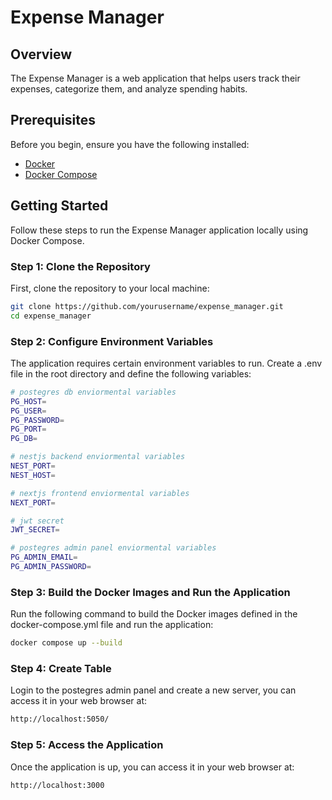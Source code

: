 # Expense Manager

## Overview

The Expense Manager is a web application that helps users track their expenses, categorize them, and analyze spending habits.

## Prerequisites

Before you begin, ensure you have the following installed:

- [Docker](https://www.docker.com/get-started)
- [Docker Compose](https://docs.docker.com/compose/install/)

## Getting Started

Follow these steps to run the Expense Manager application locally using Docker Compose.

### Step 1: Clone the Repository

First, clone the repository to your local machine:

```bash
git clone https://github.com/yourusername/expense_manager.git
cd expense_manager
```

### Step 2: Configure Environment Variables

The application requires certain environment variables to run. Create a .env file in the root directory and define the following variables:

```bash
# postegres db enviormental variables
PG_HOST=
PG_USER=
PG_PASSWORD=
PG_PORT=
PG_DB=

# nestjs backend enviormental variables
NEST_PORT=
NEST_HOST=

# nextjs frontend enviormental variables
NEXT_PORT=

# jwt secret
JWT_SECRET=

# postegres admin panel enviormental variables
PG_ADMIN_EMAIL=
PG_ADMIN_PASSWORD=
```

### Step 3: Build the Docker Images and Run the Application

Run the following command to build the Docker images defined in the docker-compose.yml file and run the application:

```bash
docker compose up --build
```

### Step 4: Create Table

Login to the postegres admin panel and create a new server, you can access it in your web browser at:

```bash
http://localhost:5050/
```


### Step 5: Access the Application

Once the application is up, you can access it in your web browser at:

```bash
http://localhost:3000
```